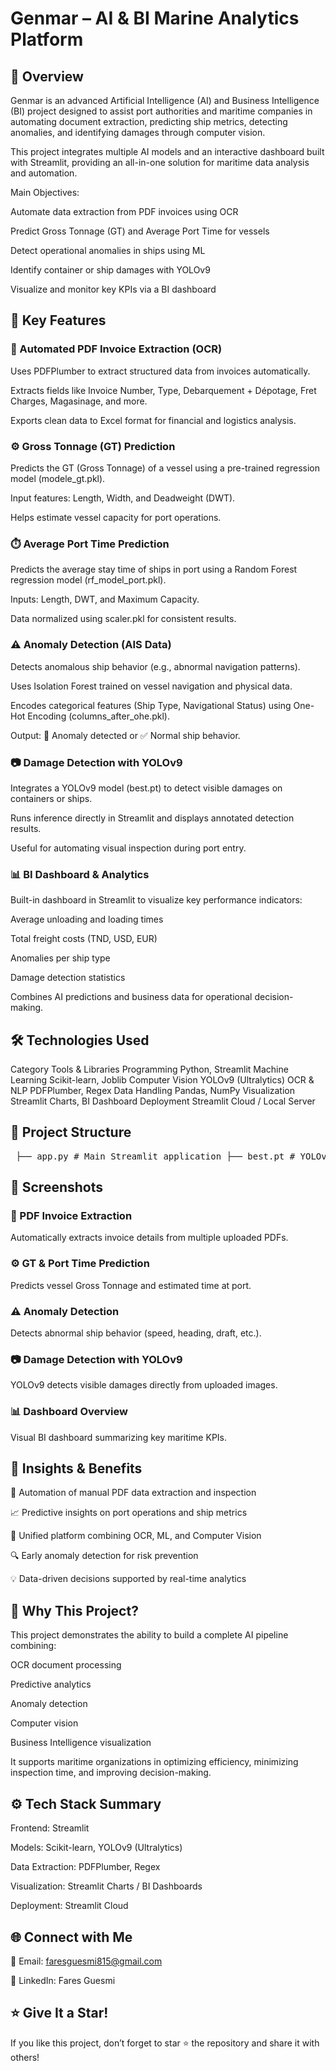 <h1>Genmar – AI & BI Marine Analytics Platform</h1>
<h2>📝 Overview</h2>

Genmar is an advanced Artificial Intelligence (AI) and Business Intelligence (BI) project designed to assist port authorities and maritime companies in automating document extraction, predicting ship metrics, detecting anomalies, and identifying damages through computer vision.

This project integrates multiple AI models and an interactive dashboard built with Streamlit, providing an all-in-one solution for maritime data analysis and automation.

Main Objectives:

Automate data extraction from PDF invoices using OCR

Predict Gross Tonnage (GT) and Average Port Time for vessels

Detect operational anomalies in ships using ML

Identify container or ship damages with YOLOv9

Visualize and monitor key KPIs via a BI dashboard

<h2>🚀 Key Features</h2>
<h3>📄 Automated PDF Invoice Extraction (OCR)</h3>

Uses PDFPlumber to extract structured data from invoices automatically.

Extracts fields like Invoice Number, Type, Debarquement + Dépotage, Fret Charges, Magasinage, and more.

Exports clean data to Excel format for financial and logistics analysis.

<h3>⚙️ Gross Tonnage (GT) Prediction</h3>

Predicts the GT (Gross Tonnage) of a vessel using a pre-trained regression model (modele_gt.pkl).

Input features: Length, Width, and Deadweight (DWT).

Helps estimate vessel capacity for port operations.

<h3>⏱️ Average Port Time Prediction</h3>

Predicts the average stay time of ships in port using a Random Forest regression model (rf_model_port.pkl).

Inputs: Length, DWT, and Maximum Capacity.

Data normalized using scaler.pkl for consistent results.

<h3>⚠️ Anomaly Detection (AIS Data)</h3>

Detects anomalous ship behavior (e.g., abnormal navigation patterns).

Uses Isolation Forest trained on vessel navigation and physical data.

Encodes categorical features (Ship Type, Navigational Status) using One-Hot Encoding (columns_after_ohe.pkl).

Output: 🚨 Anomaly detected or ✅ Normal ship behavior.

<h3>📷 Damage Detection with YOLOv9</h3>

Integrates a YOLOv9 model (best.pt) to detect visible damages on containers or ships.

Runs inference directly in Streamlit and displays annotated detection results.

Useful for automating visual inspection during port entry.

<h3>📊 BI Dashboard & Analytics</h3>

Built-in dashboard in Streamlit to visualize key performance indicators:

Average unloading and loading times

Total freight costs (TND, USD, EUR)

Anomalies per ship type

Damage detection statistics

Combines AI predictions and business data for operational decision-making.

<h2>🛠 Technologies Used</h2>
Category	Tools & Libraries
Programming	Python, Streamlit
Machine Learning	Scikit-learn, Joblib
Computer Vision	YOLOv9 (Ultralytics)
OCR & NLP	PDFPlumber, Regex
Data Handling	Pandas, NumPy
Visualization	Streamlit Charts, BI Dashboard
Deployment	Streamlit Cloud / Local Server
<h2>📁 Project Structure</h2>
<pre> ├── app.py # Main Streamlit application ├── best.pt # YOLOv9 model weights ├── modele_gt.pkl # Gross Tonnage prediction model ├── rf_model_port.pkl # Port Time prediction model ├── scaler.pkl # Scaler for model normalization ├── isolation_forest_model.pkl # Anomaly detection model ├── columns_after_ohe.pkl # OHE columns for anomalies ├── factures_extraites.xlsx # Example of extracted invoice data ├── dashboard/ # BI Dashboard folder │ ├── kpi_overview.py │ ├── charts.py │ └── ... ├── README.md # Documentation </pre>
<h2>📸 Screenshots</h2>
<h3>📄 PDF Invoice Extraction</h3>

Automatically extracts invoice details from multiple uploaded PDFs.


<h3>⚙️ GT & Port Time Prediction</h3>

Predicts vessel Gross Tonnage and estimated time at port.


<h3>⚠️ Anomaly Detection</h3>

Detects abnormal ship behavior (speed, heading, draft, etc.).


<h3>📷 Damage Detection with YOLOv9</h3>

YOLOv9 detects visible damages directly from uploaded images.


<h3>📊 Dashboard Overview</h3>

Visual BI dashboard summarizing key maritime KPIs.


<h2>🧠 Insights & Benefits</h2>

🚀 Automation of manual PDF data extraction and inspection

📈 Predictive insights on port operations and ship metrics

🧩 Unified platform combining OCR, ML, and Computer Vision

🔍 Early anomaly detection for risk prevention

💡 Data-driven decisions supported by real-time analytics

<h2>📌 Why This Project?</h2>

This project demonstrates the ability to build a complete AI pipeline combining:

OCR document processing

Predictive analytics

Anomaly detection

Computer vision

Business Intelligence visualization

It supports maritime organizations in optimizing efficiency, minimizing inspection time, and improving decision-making.

<h2>⚙️ Tech Stack Summary</h2>

Frontend: Streamlit

Models: Scikit-learn, YOLOv9 (Ultralytics)

Data Extraction: PDFPlumber, Regex

Visualization: Streamlit Charts / BI Dashboards

Deployment: Streamlit Cloud

<h2>🌐 Connect with Me</h2>

📧 Email: faresguesmi815@gmail.com

🔗 LinkedIn: Fares Guesmi

<h2>⭐ Give It a Star!</h2>

If you like this project, don’t forget to star ⭐ the repository and share it with others!

